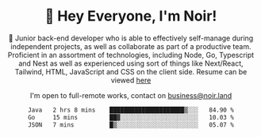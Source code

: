 <div align="center">

<h1 align="center">👋 Hey Everyone, I'm Noir! </h1>
  
<p>
  
 🎉 Junior back-end developer who is able to effectively self-manage during independent projects, as well as collaborate as part of a productive team. Proficient in an assortment of technologies, including Node, Go, Typescript and Nest as well as experienced using sort of things like Next/React, Tailwind, HTML, JavaScript and CSS on the client side. Resume can be viewed [here](https://cdn.noir.land/resume)

</p>
   
<p align="center">

  I'm open to full-remote works, contact on [business@noir.land](mailto:business@noir.land) 
 
 </p>
   

  
<!--START_SECTION:waka-->

```txt
Java   2 hrs 8 mins    █████████████████████▒░░░   84.90 %
Go     15 mins         ██▓░░░░░░░░░░░░░░░░░░░░░░   10.03 %
JSON   7 mins          █▒░░░░░░░░░░░░░░░░░░░░░░░   05.07 %
```

<!--END_SECTION:waka-->
